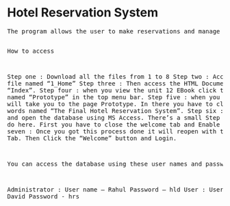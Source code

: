 <!DOCTYPE html>
<html>
<body>
<h1>Hotel Reservation System</h1>
<pre>
The program allows the user to make reservations and manage bookings


How to access

Step one	: Download all the files from 1 to 8 
Step two	: Access the file named “1_Home”
Step three	: Then access the HTML Document named “Index”.
Step four	: when you view the unit 12 EBook click the title named “Prototype” in the top menu bar. 
Step five	: when you click it, it will take you to the page Prototype. 
		In there you have to click on the words named “The Final Hotel Reservation System”. 
Step six	: Click it and open the database using MS Access. There’s a small Step you need to do here. 
		First you have to close the welcome tab and Enable content
Step seven	: Once you got this process done it will reopen with the Welcome Tab. Then Click the “Welcome” button and Login. 

You can access the database using these user names and passwords. 

Administrator	:  User name – Rahul
		   Password – hld
User		: User name – David
		   Password - hrs 
</pre>
</body>
</html>


